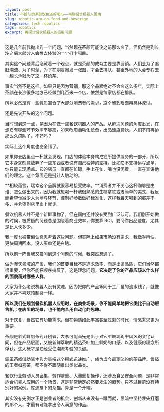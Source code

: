 ```yaml
---
layout: post
title: 不排队的茶颜悦色还好喝吗——再聊餐饮机器人困境
slug: robotic-arm-on-food-and-beverage
categories: tech robotics
tags: robotics
excerpt: 再探讨餐饮机器人的应用问题
---
```

这是几年前我抛出的一个问题，当然现在茶颜可能没之前那么火了，但仍然是到长沙之后大部分人会想去体验的一个打卡项目。

其实这个问题背后隐藏着一个观点，就是茶颜的成功主要是靠营销。人们是为了追赶潮流、为了时髦，为了在朋友圈发一张图，才会去排队、甚至外地的人会专程去一趟长沙就为了这一杯奶茶。

事实当然不是这样。如果只是因为营销，那这个品牌绝对不会火这么多年。实际上茶颜在长沙很多地方已经做到几百米一个店，依然是每家店都在排队。

所以必然是有一些特质迎合了大部分消费者的需求，这个留到后面再具体探讨。

还是先说开头的这个问题。

当时想到这一点，是因为在做一些餐饮机器人的产品。从解决问题的角度出发，在想它有哪些环节效率不够高，如果改用自动化设备，出品速度提快，人们不用再排那么久的队了。不好吗？

实际上这个角度也完全错了。

如果你去店里点一杯就会发现，门店的体验本身构成它所提供服务的一部分，所以它本身就刻意放弃了一些东西或者说有自己独特的坚持。比如它不支持远程点单，你只能去现场点。它的店员一直都在忙碌，手上在忙，嘴也没闲着，一直在宣讲他们的理念。这个氛围还是挺让人触动的。

**相较而言，瑞幸这个品牌就很容易接受效率。**消费者并不关心这杯咖啡是由谁、怎么做出来的。因为我就想喝一杯我很熟悉的生椰拿铁或者简单的美式，我反而希望你减少人为参与环节，控制好参数做好标准化，这样我每天喝到的都差不多，并希望到店里拿上就走。

餐饮机器人并不是个新鲜事物了，但在国内还并没有受到广泛认可。我们刚开始做的时候，被质疑的问题总是围绕着商业效率，你要算 ROI，要问你出品速度，尤其是比人快多少。

我一度也被带偏认真思考着这些问题。但实际上如果市场没有需求，我做得再快，更快周期回本。没人买单还是白瞎。

所以前一阵当我又被问到这个问题的时候，我突然想通了。

做为餐饮领域的产品，我们的首要目标不是追求效率，而是出品品质，它们当然都很重要，但你不能把顺序搞反了，这是理念问题，**它决定了你的产品应该以什么样的面貌面对哪些人群**。

大家为什么老说机器人没有灵魂，因为把你的产品等同于工厂里的流水线了，就像大家并不喜欢预制菜一样。

**所以我们在规划餐饮机器人应用时，在商业场景，你不能简单地把它类比于自动贩售机；在店里的场景，也不能完全用自动化的思路。**

对于饮食，当然它有功能需求，但在物质如此丰富甚至过剩的时代，情感需求更为重要。

茶颜是新式鲜奶茶的开创者，大家可能首先是出于对它所展现的中国风的文化认同，但在产品层面，又被新鲜萃取的精选茶叶加上鲜奶的口感、以及健康的理念所俘获。这大概才是它经受住潮流考验的关键。

霸王茶姬借助资本的力量把这个模式迅速推广，成为当今最顶流的奶茶品牌。曾经的王者如喜茶，都不得不跟随推出类似品类。

餐饮行业劳动人员密集、劳作繁重、大量重复操作，还涉及食品安全问题，是非常适合机器人应用的一个场景，这是非常确定必然要发生的趋势。只不过目前没有特别好的案例。库迪旗下的茶猫，算是一个开端。

其实没有先例才正是创业者的机会，创新从来没有一蹴而就，黑暗中坚持埋头打磨的那个人，才最有可能拿出令人满意的作品。
